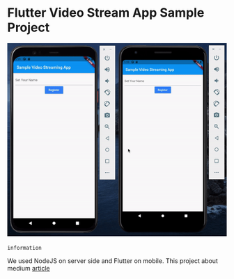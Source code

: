 # Flutter Video Stream App Sample Project

![](project_video.gif)

``information``

We used NodeJS on server side and Flutter on mobile. This project about medium <a href="https://medium.com/neyasistechnology/flutter-projelerinde-socket-io-kullan%C4%B1m%C4%B1-2470096c7af2" > article <a/> 
